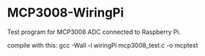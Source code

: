 # MCP3008-WiringPi

Test program for MCP3008 ADC connected to Raspberry Pi.

compile with this:  gcc -Wall -l wiringPi mcp3008_test.c -o mcptest
